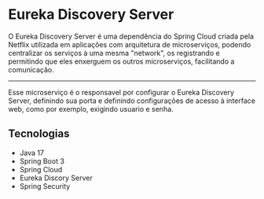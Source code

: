 # Eureka Discovery Server

O Eureka Discovery Server é uma dependência do Spring Cloud criada pela Netflix utilizada em aplicações com arquitetura de microserviços, podendo centralizar os serviços à uma mesma "network",
os registrando e permitindo que eles enxerguem os outros microserviços, facilitando a comunicação.
<hr />

<p>Esse microserviço é o responsavel por configurar o Eureka Discovery Server, definindo sua porta e definindo configurações de acesso à interface web, como por exemplo, exigindo usuario e senha.</p>

## Tecnologias
- Java 17
- Spring Boot 3
- Spring Cloud
- Eureka Discory Server
- Spring Security
